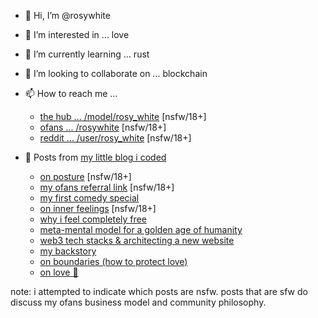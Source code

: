 - 👋 Hi, I’m @rosywhite
- 👀 I’m interested in ... love
- 🌱 I’m currently learning ... rust
- 💞️ I’m looking to collaborate on ... blockchain
- 📫 How to reach me ... 
  -  [the hub ... /model/rosy_white](https://www.pornhub.com/model/rosy_white) [nsfw/18+]
  -  [ofans ... /rosywhite](https://onlyfans.com/rosywhite) [nsfw/18+]
  -  [reddit ... /user/rosy_white](https://www.reddit.com/user/rosy_white) [nsfw/18+]

- 🧸 Posts from [my little blog i coded](https://diary-gamma.vercel.app/)  
  - [on posture](https://diary-gamma.vercel.app/posts/2022-02-03-posture)  [nsfw/18+]
  - [my ofans referral link](https://diary-gamma.vercel.app/posts/2022-01-26-referral) [nsfw/18+]
  - [my first comedy special](https://diary-gamma.vercel.app/posts/2022-01-17-lay-down-comedy)  
  - [on inner feelings](https://diary-gamma.vercel.app/posts/2022-01-13-sexual-feeling)  [nsfw/18+]
  - [why i feel completely free](https://diary-gamma.vercel.app/posts/2022-01-15-bison)
  - [meta-mental model for a golden age of humanity](https://diary-gamma.vercel.app/posts/golden-age)
  - [web3 tech stacks & architecting a new website](https://diary-gamma.vercel.app/posts/site-architecture)
  - [my backstory](https://diary-gamma.vercel.app/posts/the-beginning)
  - [on boundaries (how to protect love)](https://diary-gamma.vercel.app/posts/on-boundaries)
  - [on love 🤍](https://diary-gamma.vercel.app/posts/on-love)

note: i attempted to indicate which posts are nsfw. posts that are sfw do discuss my ofans business model and community philosophy.
<!---
rosywhite/rosywhite is a ✨ special ✨ repository because its `README.md` (this file) appears on your GitHub profile.
You can click the Preview link to take a look at your changes.
--->
